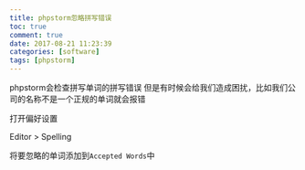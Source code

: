 ```yaml
---
title: phpstorm忽略拼写错误
toc: true
comment: true
date: 2017-08-21 11:23:39
categories: [software]
tags: [phpstorm]
---
```




phpstorm会检查拼写单词的拼写错误
但是有时候会给我们造成困扰，比如我们公司的名称不是一个正规的单词就会报错

<!--more-->

打开偏好设置

Editor > Spelling

将要忽略的单词添加到`Accepted Words`中
